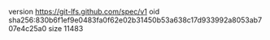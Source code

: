 version https://git-lfs.github.com/spec/v1
oid sha256:830b6f1ef9e0483fa0f62e02b31450b53a638c17d933992a8053ab707e4c25a0
size 11483
